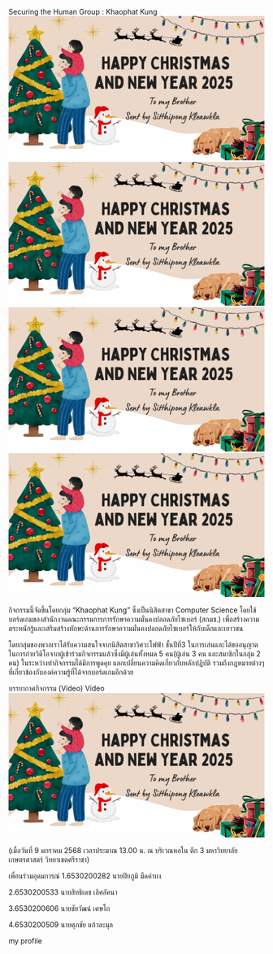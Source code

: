 Securing the Human
Group : Khaophat Kung
![eCard](image/eCard.png)
![eCard](image/eCard.png)
![eCard](image/eCard.png)
![eCard](image/eCard.png)

กิจกรรมนี้จัดขึ้นโดยกลุ่ม “Khaophat Kung” ซึ่งเป็นนิสิตสาขา Computer Science โดยใช้บอร์ดเกมของสำนักงานคณะกรรมการการรักษาความมั่นคงปลอดภัยไซเบอร์ (สกมช.) เพื่อสร้างความตระหนักรู้และเสริมสร้างทักษะด้านการรักษาความมั่นคงปลอดภัยไซเบอร์ให้กับเด็กและเยาวชน


โดยกลุ่มของพวกเราได้รับความสนใจจากนิสิตสาขาวิศวะไฟฟ้า ชั้นปีที่3 ในการเล่นและได้ขออนุญาตในการถ่ายวิดิโอจากผู้เข้าร่วมกิจกรรมแล้วซึ่งมีผู้เล่นทั้งหมด 5 คน(ผู้เล่น 3 คน และสมาชิกในกลุ่ม 2 คน) ในระหว่างทำกิจกรรมได้มีการพูดคุย แลกเปลี่ยนความคิดเกี่ยวกับหลักปฏิบัติ รวมถึงกฎหมายต่างๆที่เกี่ยวข้องกับองค์ความรู้ที่ได้จากบอร์ดเกมอีกด้วย


บรรยากาศกิจกรรม (Video)
Video
![eCard](image/eCard.png)


(เมื่อวันที่ 9 มกราคม 2568 เวลาประมาณ 13.00 น. ณ บริเวณหอใน ตึก 3 มหาวิทยาลัยเกษตรศาสตร์ วิทยาเขตศรีราชา)


เพื่อนร่วมอุดมการณ์
1.6530200282 นายปิยภูมิ มืดคำบง

2.6530200533 นายสิทธิเดช เลิศลัคนา

3.6530200606 นายชัยวัฒน์ เศษโถ

4.6530200509 นายศุภชัย แก้วละมุล

my profile
